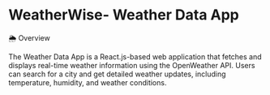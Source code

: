 # WeatherWise- Weather Data App

🌦 Overview

The Weather Data App is a React.js-based web application that fetches and displays real-time weather information using the OpenWeather API. Users can search for a city and get detailed weather updates, including temperature, humidity, and weather conditions.